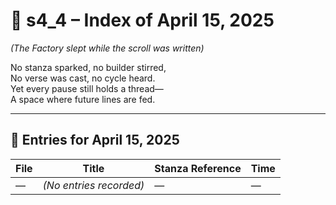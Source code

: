 <!-- Save to: shagi_archives/gdj_25/s04/s00/s4_4_index_of_15.md -->

# 📘 s4_4 – Index of April 15, 2025  
*(The Factory slept while the scroll was written)*

No stanza sparked, no builder stirred,  
No verse was cast, no cycle heard.  
Yet every pause still holds a thread—  
A space where future lines are fed.

---

## 📜 Entries for April 15, 2025

| File | Title | Stanza Reference | Time |
|------|-------|------------------|------|
| — | *(No entries recorded)* | — | — |
